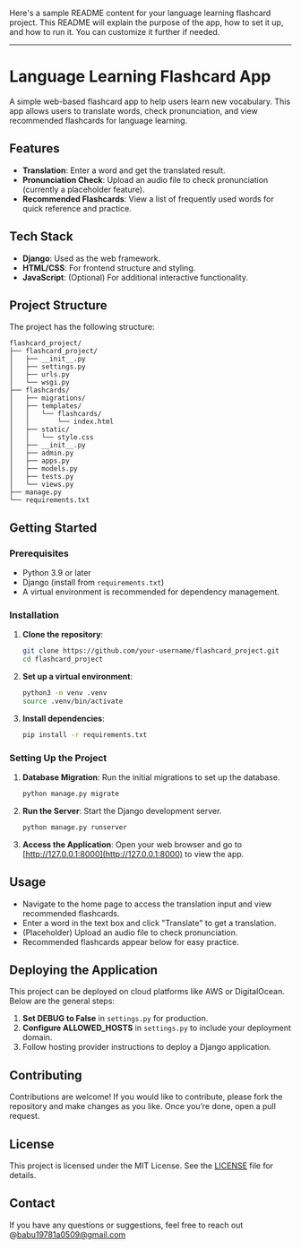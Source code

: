 Here's a sample README content for your language learning flashcard project. This README will explain the purpose of the app, how to set it up, and how to run it. You can customize it further if needed.

---

# Language Learning Flashcard App

A simple web-based flashcard app to help users learn new vocabulary. This app allows users to translate words, check pronunciation, and view recommended flashcards for language learning.

## Features

- **Translation**: Enter a word and get the translated result.
- **Pronunciation Check**: Upload an audio file to check pronunciation (currently a placeholder feature).
- **Recommended Flashcards**: View a list of frequently used words for quick reference and practice.

## Tech Stack

- **Django**: Used as the web framework.
- **HTML/CSS**: For frontend structure and styling.
- **JavaScript**: (Optional) For additional interactive functionality.

## Project Structure

The project has the following structure:

```
flashcard_project/
├── flashcard_project/
│   ├── __init__.py
│   ├── settings.py
│   ├── urls.py
│   └── wsgi.py
├── flashcards/
│   ├── migrations/
│   ├── templates/
│   │   └── flashcards/
│   │       └── index.html
│   ├── static/
│   │   └── style.css
│   ├── __init__.py
│   ├── admin.py
│   ├── apps.py
│   ├── models.py
│   ├── tests.py
│   └── views.py
├── manage.py
└── requirements.txt
```

## Getting Started

### Prerequisites

- Python 3.9 or later
- Django (install from `requirements.txt`)
- A virtual environment is recommended for dependency management.

### Installation

1. **Clone the repository**:
   ```bash
   git clone https://github.com/your-username/flashcard_project.git
   cd flashcard_project
   ```

2. **Set up a virtual environment**:
   ```bash
   python3 -m venv .venv
   source .venv/bin/activate
   ```

3. **Install dependencies**:
   ```bash
   pip install -r requirements.txt
   ```

### Setting Up the Project

1. **Database Migration**:
   Run the initial migrations to set up the database.
   ```bash
   python manage.py migrate
   ```

2. **Run the Server**:
   Start the Django development server.
   ```bash
   python manage.py runserver
   ```

3. **Access the Application**:
   Open your web browser and go to [http://127.0.0.1:8000](http://127.0.0.1:8000) to view the app.

## Usage

- Navigate to the home page to access the translation input and view recommended flashcards.
- Enter a word in the text box and click "Translate" to get a translation.
- (Placeholder) Upload an audio file to check pronunciation.
- Recommended flashcards appear below for easy practice.

## Deploying the Application

This project can be deployed on cloud platforms like AWS or DigitalOcean. Below are the general steps:

1. **Set DEBUG to False** in `settings.py` for production.
2. **Configure ALLOWED_HOSTS** in `settings.py` to include your deployment domain.
3. Follow hosting provider instructions to deploy a Django application.

## Contributing

Contributions are welcome! If you would like to contribute, please fork the repository and make changes as you like. Once you’re done, open a pull request.

## License

This project is licensed under the MIT License. See the [LICENSE](LICENSE) file for details.

## Contact

If you have any questions or suggestions, feel free to reach out @babu19781a0509@gmail.com
